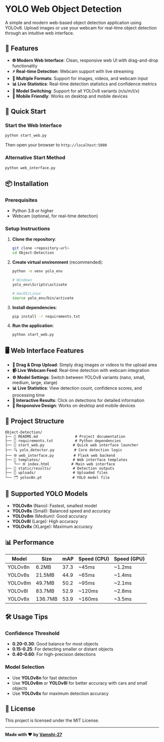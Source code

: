 # YOLO Web Object Detection

A simple and modern web-based object detection application using YOLOv8. Upload images or use your webcam for real-time object detection through an intuitive web interface.

## 🌟 Features

- **🌐 Modern Web Interface**: Clean, responsive web UI with drag-and-drop functionality
- **⚡ Real-time Detection**: Webcam support with live streaming
- **🎯 Multiple Formats**: Support for images, videos, and webcam input
- **📊 Live Statistics**: Real-time detection statistics and confidence metrics
- **🎨 Model Switching**: Support for all YOLOv8 variants (n/s/m/l/x)
- **📱 Mobile Friendly**: Works on desktop and mobile devices

## 🚀 Quick Start

### Start the Web Interface
```bash
python start_web.py
```

Then open your browser to `http://localhost:5000`

### Alternative Start Method
```bash
python web_interface.py
```

## 📦 Installation

### Prerequisites
- Python 3.8 or higher
- Webcam (optional, for real-time detection)

### Setup Instructions

1. **Clone the repository**:
   ```bash
   git clone <repository-url>
   cd Object-Detection
   ```

2. **Create virtual environment** (recommended):
   ```bash
   python -m venv yolo_env
   
   # Windows
   yolo_env\Scripts\activate
   
   # macOS/Linux
   source yolo_env/bin/activate
   ```

3. **Install dependencies**:
   ```bash
   pip install -r requirements.txt
   ```

4. **Run the application**:
   ```bash
   python start_web.py
   ```

## 🖥️ Web Interface Features

- **📁 Drag & Drop Upload**: Simply drag images or videos to the upload area
- **📹 Live Webcam Feed**: Real-time detection with webcam integration
- **⚙️ Model Settings**: Switch between YOLOv8 variants (nano, small, medium, large, xlarge)
- **📊 Live Statistics**: View detection count, confidence scores, and processing time
- **🎯 Interactive Results**: Click on detections for detailed information
- **📱 Responsive Design**: Works on desktop and mobile devices

## 📁 Project Structure

```
Object-Detection/
├── 📄 README.md                 # Project documentation
├── 📄 requirements.txt          # Python dependencies
├── 📄 start_web.py             # Quick web interface launcher
├── 🔍 yolo_detector.py         # Core detection logic
├── 🌐 web_interface.py         # Flask web backend
├── 📁 templates/               # Web interface templates
│   └── 🌐 index.html          # Main web interface
├── 📁 static/results/          # Detection outputs
├── 📁 uploads/                 # Uploaded files
└── 🗂️ yolov8n.pt              # YOLO model file
```

## 🎯 Supported YOLO Models

- **YOLOv8n** (Nano): Fastest, smallest model
- **YOLOv8s** (Small): Balanced speed and accuracy  
- **YOLOv8m** (Medium): Good accuracy
- **YOLOv8l** (Large): High accuracy
- **YOLOv8x** (XLarge): Maximum accuracy

## 📊 Performance

| Model | Size | mAP | Speed (CPU) | Speed (GPU) |
|-------|------|-----|-------------|-------------|
| YOLOv8n | 6.2MB | 37.3 | ~45ms | ~1.2ms |
| YOLOv8s | 21.5MB | 44.9 | ~65ms | ~1.4ms |
| YOLOv8m | 49.7MB | 50.2 | ~95ms | ~2.1ms |
| YOLOv8l | 83.7MB | 52.9 | ~120ms | ~2.8ms |
| YOLOv8x | 136.7MB | 53.9 | ~160ms | ~3.5ms |

## 🛠️ Usage Tips

### Confidence Threshold
- **0.20-0.30**: Good balance for most objects
- **0.15-0.25**: For detecting smaller or distant objects
- **0.40-0.60**: For high-precision detections

### Model Selection
- Use **YOLOv8n** for fast detection
- Use **YOLOv8m** or **YOLOv8l** for better accuracy with cars and small objects
- Use **YOLOv8x** for maximum detection accuracy

## 📝 License

This project is licensed under the MIT License.

---

**Made with ❤️ by [Vamshi-27](https://github.com/Vamshi-27)**